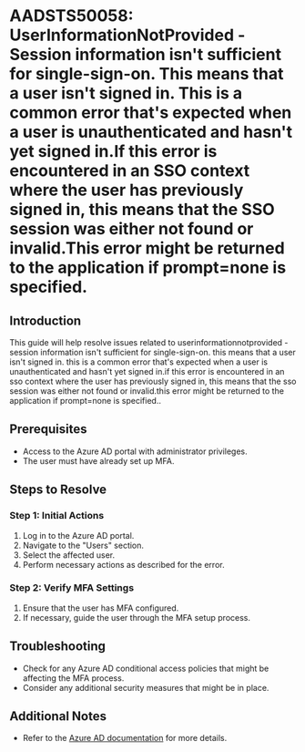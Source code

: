 # AADSTS50058: UserInformationNotProvided - Session information isn't sufficient for single-sign-on. This means that a user isn't signed in. This is a common error that's expected when a user is unauthenticated and hasn't yet signed in.If this error is encountered in an SSO context where the user has previously signed in, this means that the SSO session was either not found or invalid.This error might be returned to the application if prompt=none is specified.

## Introduction
This guide will help resolve issues related to userinformationnotprovided - session information isn't sufficient for single-sign-on. this means that a user isn't signed in. this is a common error that's expected when a user is unauthenticated and hasn't yet signed in.if this error is encountered in an sso context where the user has previously signed in, this means that the sso session was either not found or invalid.this error might be returned to the application if prompt=none is specified..

## Prerequisites
- Access to the Azure AD portal with administrator privileges.
- The user must have already set up MFA.

## Steps to Resolve

### Step 1: Initial Actions
1. Log in to the Azure AD portal.
2. Navigate to the "Users" section.
3. Select the affected user.
4. Perform necessary actions as described for the error.

### Step 2: Verify MFA Settings
1. Ensure that the user has MFA configured.
2. If necessary, guide the user through the MFA setup process.

## Troubleshooting
- Check for any Azure AD conditional access policies that might be affecting the MFA process.
- Consider any additional security measures that might be in place.

## Additional Notes
- Refer to the [Azure AD documentation](https://learn.microsoft.com/en-us/azure/active-directory/) for more details.
